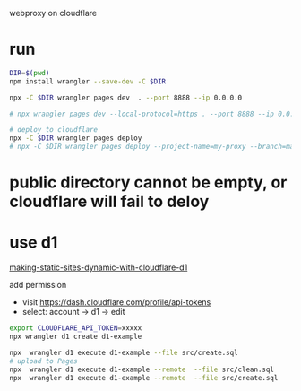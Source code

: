 webproxy on cloudflare
# run 

```bash
DIR=$(pwd)
npm install wrangler --save-dev -C $DIR

npx -C $DIR wrangler pages dev  . --port 8888 --ip 0.0.0.0

# npx wrangler pages dev --local-protocol=https . --port 8888 --ip 0.0.0.0

# deploy to cloudflare
npx -C $DIR wrangler pages deploy
# npx -C $DIR wrangler pages deploy --project-name=my-proxy --branch=main --commit-dirty=true --commit-message="Manual deploy from $DIR"

```
# public directory cannot be empty, or cloudflare will fail to deloy



# use d1
[making-static-sites-dynamic-with-cloudflare-d1](https://blog.cloudflare.com/making-static-sites-dynamic-with-cloudflare-d1/)
 
add permission 
- visit https://dash.cloudflare.com/profile/api-tokens
- select: account -> d1 -> edit

```bash
export CLOUDFLARE_API_TOKEN=xxxxx 
npx wrangler d1 create d1-example

npx  wrangler d1 execute d1-example --file src/create.sql
# upload to Pages
npx  wrangler d1 execute d1-example --remote  --file src/clean.sql
npx  wrangler d1 execute d1-example --remote  --file src/create.sql
```


